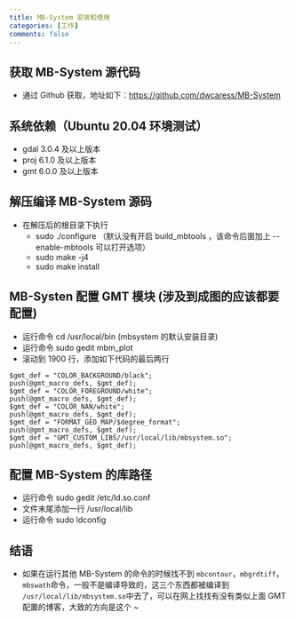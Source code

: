 ```yaml
---
title: MB-System 安装和使用
categories: [工作]
comments: false
---
```


## 获取 MB-System 源代码
  * 通过 Github 获取，地址如下：https://github.com/dwcaress/MB-System
  
## 系统依赖（Ubuntu 20.04 环境测试）

* gdal 3.0.4 及以上版本
* proj 6.1.0 及以上版本
* gmt 6.0.0 及以上版本

## 解压编译 MB-System 源码
  * 在解压后的根目录下执行
    * sudo ./configure  （默认没有开启 build_mbtools ，该命令后面加上 --enable-mbtools 可以打开选项）
    * sudo make -j4
    * sudo make install

## MB-Systen 配置 GMT 模块 (涉及到成图的应该都要配置)
  * 运行命令 cd /usr/local/bin   (mbsystem 的默认安装目录)
  * 运行命令 sudo gedit mbm_plot
  * 滚动到 1900 行，添加如下代码的最后两行
  ```
  $gmt_def = "COLOR_BACKGROUND/black";
  push(@gmt_macro_defs, $gmt_def);
  $gmt_def = "COLOR_FOREGROUND/white";
  push(@gmt_macro_defs, $gmt_def);
  $gmt_def = "COLOR_NAN/white";
  push(@gmt_macro_defs, $gmt_def);
  $gmt_def = "FORMAT_GEO_MAP/$degree_format";
  push(@gmt_macro_defs, $gmt_def);
  $gmt_def = "GMT_CUSTOM_LIBS//usr/local/lib/mbsystem.so";
  push(@gmt_macro_defs, $gmt_def);
  ```
  
## 配置 MB-System 的库路径
  * 运行命令 sudo gedit /etc/ld.so.conf
  * 文件末尾添加一行 /usr/local/lib
  * 运行命令 sudo ldconfig
  
## 结语
  * 如果在运行其他 MB-System 的命令的时候找不到 `mbcontour`，`mbgrdtiff`，`mbswath`命令，一般不是编译导致的，这三个东西都被编译到 `/usr/local/lib/mbsystem.so`中去了，可以在网上找找有没有类似上面 GMT 配置的博客，大致的方向是这个 ~
  
  
